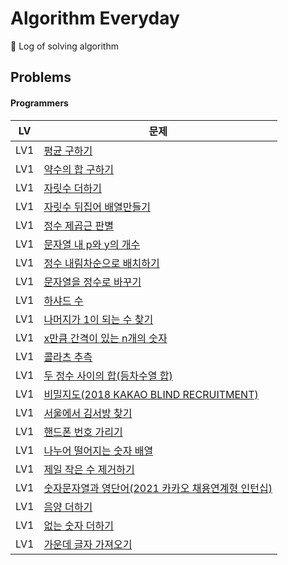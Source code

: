 # Algorithm Everyday
🥊 Log of solving algorithm

## Problems

#### Programmers

| LV  | 문제                                                                                                    |
|-----|-------------------------------------------------------------------------------------------------------|
| LV1 | [평균 구하기](https://school.programmers.co.kr/learn/courses/30/lessons/12944)                             |
| LV1 | [약수의 합 구하기](https://school.programmers.co.kr/learn/courses/30/lessons/12928)                          |
| LV1 | [자릿수 더하기](https://school.programmers.co.kr/learn/courses/30/lessons/12931)                            |
| LV1 | [자릿수 뒤집어 배열만들기](https://school.programmers.co.kr/learn/courses/30/lessons/12932)                      |
| LV1 | [정수 제곱근 판별](https://school.programmers.co.kr/learn/courses/30/lessons/12934)                          |
| LV1 | [문자열 내 p와 y의 개수](https://school.programmers.co.kr/learn/courses/30/lessons/12916)                     |
| LV1 | [정수 내림차순으로 배치하기](https://school.programmers.co.kr/learn/courses/30/lessons/12933)                     |
| LV1 | [문자열을 정수로 바꾸기](https://school.programmers.co.kr/learn/courses/30/lessons/12925)                       |
| LV1 | [하샤드 수](https://school.programmers.co.kr/learn/courses/30/lessons/12947)                              |
| LV1 | [나머지가 1이 되는 수 찾기](https://school.programmers.co.kr/learn/courses/30/lessons/87389)                    |
| LV1 | [x만큼 간격이 있는 n개의 숫자](https://school.programmers.co.kr/learn/courses/30/lessons/12954)                  |
| LV1 | [콜라츠 추측](https://school.programmers.co.kr/learn/courses/30/lessons/12943)                             |
| LV1 | [두 정수 사이의 합(등차수열 합)](https://school.programmers.co.kr/learn/courses/30/lessons/12912)                 |
| LV1 | [비밀지도(2018 KAKAO BLIND RECRUITMENT)](https://school.programmers.co.kr/learn/courses/30/lessons/17681) |
| LV1 | [서울에서 김서방 찾기](https://school.programmers.co.kr/learn/courses/30/lessons/12919)                        |
| LV1 | [핸드폰 번호 가리기](https://school.programmers.co.kr/learn/courses/30/lessons/12948)                         |
| LV1 | [나누어 떨어지는 숫자 배열](https://school.programmers.co.kr/learn/courses/30/lessons/12910)                     |
| LV1 | [제일 작은 수 제거하기](https://school.programmers.co.kr/learn/courses/30/lessons/12935)                       |
| LV1 | [숫자문자열과 영단어(2021 카카오 채용연계형 인턴십)](https://school.programmers.co.kr/learn/courses/30/lessons/81301)     |
| LV1 | [음양 더하기](https://school.programmers.co.kr/learn/courses/30/lessons/76501)                             |
| LV1 | [없는 숫자 더하기](https://school.programmers.co.kr/learn/courses/30/lessons/86051)|
| LV1 | [가운데 글자 가져오기](https://school.programmers.co.kr/learn/courses/30/lessons/12903)|